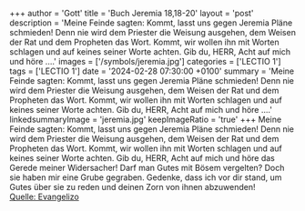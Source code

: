 +++
author = 'Gott'
title = 'Buch Jeremia 18,18-20'
layout = 'post'
description = 'Meine Feinde sagten: Kommt, lasst uns gegen Jeremia Pläne schmieden! Denn nie wird dem Priester die Weisung ausgehen, dem Weisen der Rat und dem Propheten das Wort. Kommt, wir wollen ihn mit Worten schlagen und auf keines seiner Worte achten. Gib du, HERR, Acht auf mich und höre ....'
images = ['/symbols/jeremia.jpg']
categories = ['LECTIO 1']
tags = ['LECTIO 1']
date = '2024-02-28 07:30:00 +0100'
summary = 'Meine Feinde sagten: Kommt, lasst uns gegen Jeremia Pläne schmieden! Denn nie wird dem Priester die Weisung ausgehen, dem Weisen der Rat und dem Propheten das Wort. Kommt, wir wollen ihn mit Worten schlagen und auf keines seiner Worte achten. Gib du, HERR, Acht auf mich und höre ....'
linkedsummaryImage = 'jeremia.jpg'
keepImageRatio = 'true'
+++
Meine Feinde sagten: Kommt, lasst uns gegen Jeremia Pläne schmieden! Denn nie wird dem Priester die Weisung ausgehen, dem Weisen der Rat und dem Propheten das Wort. Kommt, wir wollen ihn mit Worten schlagen und auf keines seiner Worte achten.
Gib du, HERR, Acht auf mich und höre das Gerede meiner Widersacher!
Darf man Gutes mit Bösem vergelten? Doch sie haben mir eine Grube gegraben.<!--more--> Gedenke, dass ich vor dir stand, um Gutes über sie zu reden und deinen Zorn von ihnen abzuwenden!<br> [Quelle: Evangelizo](https://evangeliumtagfuertag.org/DE/gospel)